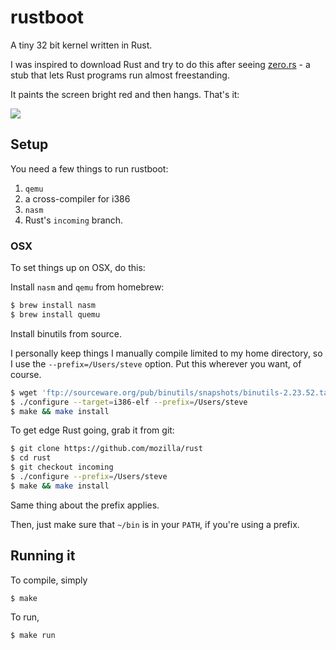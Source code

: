 # rustboot

A tiny 32 bit kernel written in Rust.

I was inspired to download Rust and try to do this after seeing [zero.rs](https://github.com/pcwalton/zero.rs) - a stub that lets Rust programs run almost freestanding.

It paints the screen bright red and then hangs. That's it:

![](http://i.imgur.com/NWRehJJ.png)

## Setup

You need a few things to run rustboot:

1. `qemu`
2. a cross-compiler for i386
3. `nasm`
4. Rust's `incoming` branch.

### OSX

To set things up on OSX, do this:

Install `nasm` and `qemu` from homebrew:

```bash
$ brew install nasm
$ brew install quemu
```

Install binutils from source.

I personally keep things I manually compile limited to my home directory, so
I use the `--prefix=/Users/steve` option. Put this wherever you want, of
course.

```bash
$ wget 'ftp://sourceware.org/pub/binutils/snapshots/binutils-2.23.52.tar.bz2'
$ ./configure --target=i386-elf --prefix=/Users/steve
$ make && make install
```

To get edge Rust going, grab it from git:

```bash
$ git clone https://github.com/mozilla/rust
$ cd rust
$ git checkout incoming
$ ./configure --prefix=/Users/steve
$ make && make install
```

Same thing about the prefix applies.

Then, just make sure that `~/bin` is in your `PATH`, if you're using a prefix.

## Running it

To compile, simply

```bash
$ make
```

To run,

```bash
$ make run
```
